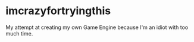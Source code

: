# imcrazyfortryingthis
My attempt at creating my own Game Engine because I'm an idiot with too much time.
